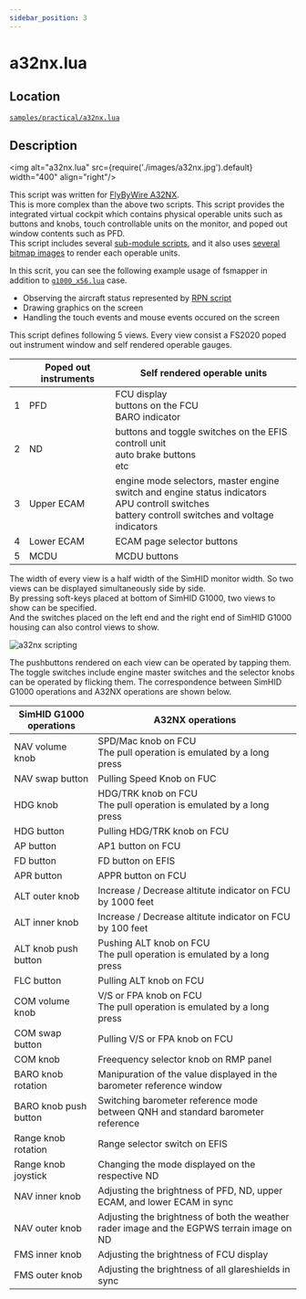 ```yaml
---
sidebar_position: 3
---
```


# a32nx.lua

## Location
[```samples/practical/a32nx.lua```](https://github.com/opiopan/fsmapper/blob/main/samples/practical/a32nx.lua)

## Description
<img alt="a32nx.lua" src={require('./images/a32nx.jpg').default} width="400" align="right"/>

This script was written for [FlyByWire A32NX](https://flybywiresim.com).<br/>
This is more complex than the above two scripts. This script provides the integrated virtual cockpit which contains physical operable units such as buttons and knobs, touch controllable units on the monitor, and poped out window contents such as PFD.<br/>
This script includes several [sub-module scripts](https://github.com/opiopan/fsmapper/tree/main/samples/practical/a32nx), and it also uses [several bitmap images](https://github.com/opiopan/fsmapper/tree/main/samples/practical/assets) to render each operable units.


In this scrit, you can see the following example usage of fsmapper in addition to [```g1000_x56.lua```](g1000_x56) case.
- Observing the aircraft status represented by [RPN script](https://docs.flightsimulator.com/html/Additional_Information/Reverse_Polish_Notation.htm)
- Drawing graphics on the screen
- Handling the touch events and mouse events occured on the screen

This script defines following 5 views. Every view consist a FS2020 poped out instrument window and self rendered operable gauges.

|| Poped out instruments | Self rendered operable units
|-|-----------------|----------------------
|1| PFD       | FCU display<br/>buttons on the FCU<br/>BARO indicator
|2| ND               | buttons and toggle switches on the EFIS controll unit<br/>auto brake buttons<br/>etc
|3| Upper ECAM | engine mode selectors, master engine switch and engine status indicators<br/>APU controll switches<br/>battery controll switches and voltage indicators
|4|Lower ECAM| ECAM page selector buttons
|5|MCDU| MCDU buttons

The width of every view is a half width of the SimHID monitor width. So two views can be displayed simultaneously side by side.<br/>
By pressing soft-keys placed at bottom of SimHID G1000, two views to show can be specified.<br/>
And the switches placed on the left end and the right end of SimHID G1000 housing can also control views to show.

![a32nx scripting](images/a32nx_script_desc.svg)

The pushbuttons rendered on each view can be operated by tapping them. The toggle switches include engine master switches and the selector knobs can be operated by flicking them.
The correspondence between SimHID G1000 operations and A32NX operations are shown below.

| SimHID G1000 operations      | A32NX operations
|-------------------|---------
|NAV volume knob    |SPD/Mac knob on FCU<br/>The pull operation is emulated by a long press
|NAV swap button    |Pulling Speed Knob on FUC
|HDG knob           |HDG/TRK knob on FCU<br/>The pull operation is emulated by a long press
|HDG button         |Pulling HDG/TRK knob on FCU
|AP button          |AP1 button on FCU
|FD button          |FD button on EFIS
|APR button         |APPR button on FCU
|ALT outer knob     |Increase / Decrease altitute indicator on FCU by 1000 feet
|ALT inner knob     |Increase / Decrease altitute indicator on FCU by 100 feet
|ALT knob push button|Pushing ALT knob on FCU<br/>The pull operation is emulated by a long press
|FLC button         |Pulling ALT knob on FCU
|COM volume knob    |V/S or FPA knob on FCU<br/>The pull operation is emulated by a long press
|COM swap button    |Pulling V/S or FPA knob on FCU
|COM knob           |Freequency selector knob on RMP panel
|BARO knob rotation |Manipuration of the value displayed in the barometer reference window
|BARO knob push button|Switching barometer reference mode between QNH and standard barometer reference
|Range knob rotation|Range selector switch on EFIS
|Range knob joystick|Changing the mode displayed on the respective ND
|NAV inner knob     |Adjusting the brightness of PFD, ND, upper ECAM, and lower ECAM in sync
|NAV outer knob     | Adjusting the brightness of both the weather rader image and the EGPWS terrain image on ND
|FMS inner knob     | Adjusting the brightness of FCU display
|FMS outer knob     | Adjusting the brightness of all glareshields in sync
